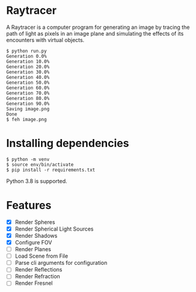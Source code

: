 # Raytracer

A Raytracer is a computer program for generating an image by tracing the path of light as pixels in an image plane and simulating the effects of its encounters with virtual objects.

```
$ python run.py
Generation 0.0%
Generation 10.0%
Generation 20.0%
Generation 30.0%
Generation 40.0%
Generation 50.0%
Generation 60.0%
Generation 70.0%
Generation 80.0%
Generation 90.0%
Saving image.png
Done
$ feh image.png
```

# Installing dependencies

```
$ python -m venv
$ source env/bin/activate
$ pip install -r requirements.txt
```

Python 3.8 is supported.

# Features

* [x] Render Spheres
* [x] Render Spherical Light Sources
* [x] Render Shadows
* [x] Configure FOV
* [ ] Render Planes
* [ ] Load Scene from File
* [ ] Parse cli arguments for configuration
* [ ] Render Reflections
* [ ] Render Refraction
* [ ] Render Fresnel
